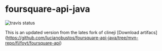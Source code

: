 foursquare-api-java
=========

![travis status](https://travis-ci.org/lucianobustos/foursquare-api-java.svg)

This is an updated version from the lates fork of clineji
[Download artifacs] (https://github.com/lucianobustos/foursquare-api-java/tree/mvn-repo/fi/foyt/foursquare-api)
    
